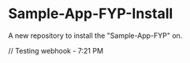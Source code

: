 # Sample-App-FYP-Install
A new repository to install the "Sample-App-FYP" on.

// Testing webhook - 7:21 PM
